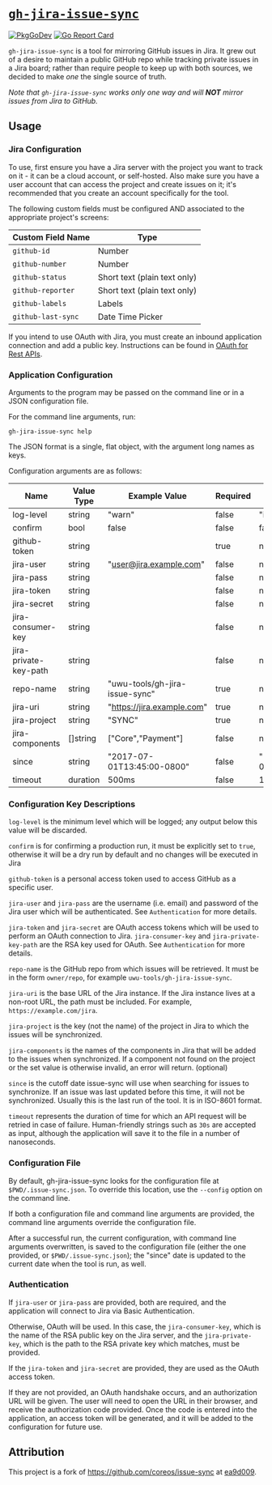 # [`gh-jira-issue-sync`](https://pkg.go.dev/github.com/uwu-tools/gh-jira-issue-sync)

[![PkgGoDev](https://pkg.go.dev/badge/github.com/uwu-tools/gh-jira-issue-sync)](https://pkg.go.dev/github.com/uwu-tools/gh-jira-issue-sync)
[![Go Report Card](https://goreportcard.com/badge/github.com/uwu-tools/gh-jira-issue-sync)](https://goreportcard.com/report/github.com/uwu-tools/gh-jira-issue-sync)

`gh-jira-issue-sync` is a tool for mirroring GitHub issues in Jira. It grew out
of a desire to maintain a public GitHub repo while tracking private issues in a
Jira board; rather than require people to keep up with both sources, we decided
to make *one* the single source of truth.

_Note that `gh-jira-issue-sync` works only one way and will **NOT** mirror
issues from Jira to GitHub._

## Usage

### Jira Configuration

To use, first ensure you have a Jira server with the project you want
to track on it - it can be a cloud account, or self-hosted. Also make
sure you have a user account that can access the project and create
issues on it; it's recommended that you create an account specifically
for the tool.

The following custom fields must be configured AND associated to the
appropriate project's screens:

| Custom Field Name | Type |
| --- | --- |
| `github-id` | Number |
| `github-number` | Number |
| `github-status` | Short text (plain text only) |
| `github-reporter` | Short text (plain text only) |
| `github-labels` | Labels |
| `github-last-sync` | Date Time Picker |

If you intend to use OAuth with Jira, you must create an inbound
application connection and add a public key. Instructions can be found
in
[OAuth for Rest APIs](https://developer.atlassian.com/cloud/jira/platform/jira-rest-api-oauth-authentication/).

### Application Configuration

Arguments to the program may be passed on the command line or in a JSON
configuration file.

For the command line arguments, run:

```console
gh-jira-issue-sync help
```

The JSON format is a single, flat object, with the argument long
names as keys.

Configuration arguments are as follows:

| Name | Value Type | Example Value | Required | Default |
| --- | --- | --- | --- | --- |
| log-level | string | "warn" | false | "info" |
| confirm | bool | false | false | false |
| github-token | string | | true | null |
| jira-user | string | "user@jira.example.com" | false | null |
| jira-pass | string | | false | null |
| jira-token | string | | false | null |
| jira-secret | string | | false | null |
| jira-consumer-key | string | | false | null |
| jira-private-key-path | string | | false | null |
| repo-name | string | "uwu-tools/gh-jira-issue-sync" | true | null |
| jira-uri | string | "https://jira.example.com" | true | null |
| jira-project | string | "SYNC" | true | null |
| jira-components | []string | ["Core","Payment"] | false | null |
| since | string | "2017-07-01T13:45:00-0800" | false | "1970-01-01T00:00:00+0000" |
| timeout | duration | 500ms | false | 1m |

### Configuration Key Descriptions

`log-level` is the minimum level which will be logged; any output below
this value will be discarded.

`confirm` is for confirming a production run, it must be explicitly set 
to `true`, otherwise it will be a dry run by default and no changes 
will be executed in Jira

`github-token` is a personal access token used to access GitHub as a
specific user.

`jira-user` and `jira-pass` are the username (i.e. email) and password
of the Jira user which will be authenticated. See `Authentication` for
more details.

`jira-token` and `jira-secret` are OAuth access tokens which will be
used to perform an OAuth connection to Jira. `jira-consumer-key` and
`jira-private-key-path` are the RSA key used for OAuth. See
`Authentication` for more details.

`repo-name` is the GitHub repo from which issues will be retrieved. It
must be in the form `owner/repo`, for example `uwu-tools/gh-jira-issue-sync`.

`jira-uri` is the base URL of the Jira instance. If the Jira instance
lives at a non-root URL, the path must be included. For example,
`https://example.com/jira`.

`jira-project` is the key (not the name) of the project in Jira to
which the issues will be synchronized.

`jira-components` is the names of the components in Jira 
that will be added to the issues when synchronized. If a component 
not found on the project or the set value is otherwise invalid, 
an error will return. (optional)

`since` is the cutoff date issue-sync will use when searching for issues
to synchronize. If an issue was last updated before this time, it will
not be synchronized. Usually this is the last run of the tool. It is in
ISO-8601 format.

`timeout` represents the duration of time for which an API request will
be retried in case of failure. Human-friendly strings such as `30s` are
accepted as input, although the application will save it to the file
in a number of nanoseconds.

### Configuration File

By default, gh-jira-issue-sync looks for the configuration file at
`$PWD/.issue-sync.json`. To override this location, use the `--config`
option on the command line.

If both a configuration file and command line arguments are provided,
the command line arguments override the configuration file.

After a successful run, the current configuration, with command line
arguments overwritten, is saved to the configuration file (either the
one provided, or `$PWD/.issue-sync.json`); the "since" date is updated
to the current date when the tool is run, as well.

### Authentication

If `jira-user` or `jira-pass` are provided, both are required, and the
application will connect to Jira via Basic Authentication.

Otherwise, OAuth will be used. In this case, the `jira-consumer-key`, which is the
name of the RSA public key on the Jira server, and the
`jira-private-key`, which is the path to the RSA private key which
matches, must be provided.

If the `jira-token` and `jira-secret` are provided, they are used as the
OAuth access token.

If they are not provided, an OAuth handshake occurs, and an authorization
URL will be given. The user will need to open the URL in their browser,
and receive the authorization code provided. Once the code is entered
into the application, an access token will be generated, and it will be
added to the configuration for future use.

## Attribution

This project is a fork of https://github.com/coreos/issue-sync at [ea9d009](https://github.com/coreos/issue-sync/tree/ea9d009092f930d7e5e380d0ba534ceddc084439).
